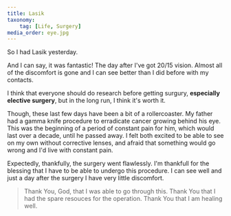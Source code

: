 ```yaml
---
title: Lasik
taxonomy:
	tag: [Life, Surgery]
media_order: eye.jpg
---
```


So I had Lasik yesterday.

And I can say, it was fantastic! The day after I've got 20/15 vision. Almost all of the discomfort is gone and I can see better than I did before with my contacts. 

I think that everyone should do research before getting surgury, **especially elective surgery**, but in the long run, I think it's worth it. 

Though, these last few days have been a bit of a rollercoaster. My father had a gamma knife procedure to erradicate cancer growing behind his eye. This was the beginning of a period of constant pain for him, which would last over a decade, until he passed away. I felt both excited to be able to see on my own without corrective lenses, and afraid that something would go wrong and I'd live with constant pain. 

Expectedly, thankfully, the surgery went flawlessly. I'm thankfull for the blessing that I have to be able to undergo this procedure. I can see well and just a day after the surgery I have very little discomfort. 

> Thank You, God, that I was able to go through this. Thank You that I had the spare resouces for the operation. Thank You that I am healing well.